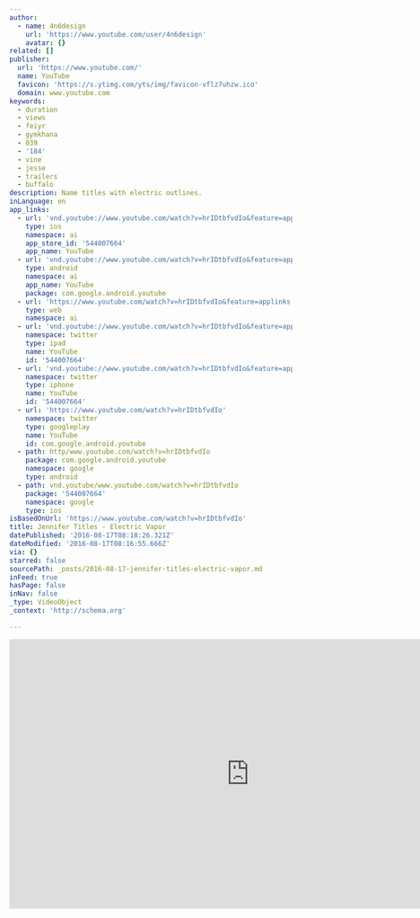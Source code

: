 ```yaml
---
author:
  - name: 4n6design
    url: 'https://www.youtube.com/user/4n6design'
    avatar: {}
related: []
publisher:
  url: 'https://www.youtube.com/'
  name: YouTube
  favicon: 'https://s.ytimg.com/yts/img/favicon-vflz7uhzw.ico'
  domain: www.youtube.com
keywords:
  - duration
  - views
  - feiyr
  - gymkhana
  - 039
  - '184'
  - vine
  - jesse
  - trailers
  - buffalo
description: Name titles with electric outlines.
inLanguage: en
app_links:
  - url: 'vnd.youtube://www.youtube.com/watch?v=hrIDtbfvdIo&feature=applinks'
    type: ios
    namespace: ai
    app_store_id: '544007664'
    app_name: YouTube
  - url: 'vnd.youtube://www.youtube.com/watch?v=hrIDtbfvdIo&feature=applinks'
    type: android
    namespace: ai
    app_name: YouTube
    package: com.google.android.youtube
  - url: 'https://www.youtube.com/watch?v=hrIDtbfvdIo&feature=applinks'
    type: web
    namespace: ai
  - url: 'vnd.youtube://www.youtube.com/watch?v=hrIDtbfvdIo&feature=applinks'
    namespace: twitter
    type: ipad
    name: YouTube
    id: '544007664'
  - url: 'vnd.youtube://www.youtube.com/watch?v=hrIDtbfvdIo&feature=applinks'
    namespace: twitter
    type: iphone
    name: YouTube
    id: '544007664'
  - url: 'https://www.youtube.com/watch?v=hrIDtbfvdIo'
    namespace: twitter
    type: googleplay
    name: YouTube
    id: com.google.android.youtube
  - path: http/www.youtube.com/watch?v=hrIDtbfvdIo
    package: com.google.android.youtube
    namespace: google
    type: android
  - path: vnd.youtube/www.youtube.com/watch?v=hrIDtbfvdIo
    package: '544007664'
    namespace: google
    type: ios
isBasedOnUrl: 'https://www.youtube.com/watch?v=hrIDtbfvdIo'
title: Jennifer Titles - Electric Vapor
datePublished: '2016-08-17T08:18:26.321Z'
dateModified: '2016-08-17T08:16:55.666Z'
via: {}
starred: false
sourcePath: _posts/2016-08-17-jennifer-titles-electric-vapor.md
inFeed: true
hasPage: false
inNav: false
_type: VideoObject
_context: 'http://schema.org'

---
```

<iframe src="https://cdn.embedly.com/widgets/media.html?src=https%3A%2F%2Fwww.youtube.com%2Fembed%2FhrIDtbfvdIo%3Ffeature%3Doembed&amp;url=http%3A%2F%2Fwww.youtube.com%2Fwatch%3Fv%3DhrIDtbfvdIo&amp;image=https%3A%2F%2Fi.ytimg.com%2Fvi%2FhrIDtbfvdIo%2Fhqdefault.jpg&amp;key=b7d04c9b404c499eba89ee7072e1c4f7&amp;type=text%2Fhtml&amp;schema=youtube" width="854" height="480" scrolling="no" frameborder="0" allowfullscreen="" style=""></iframe>